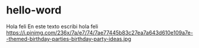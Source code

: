 # hello-word
Hola feli
En este texto escribi hola feli 
https://i.pinimg.com/236x/7a/e7/74/7ae77445b83c27ea7a643d610e109a7e--themed-birthday-parties-birthday-party-ideas.jpg
